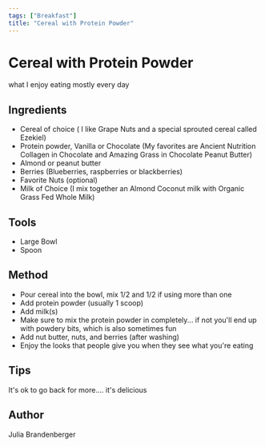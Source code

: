 ```yaml
---
tags: ["Breakfast"]
title: "Cereal with Protein Powder"
---
```


<TagLinks />

# Cereal with Protein Powder

what I enjoy eating mostly every day

## Ingredients

- Cereal of choice ( I like Grape Nuts and a special sprouted cereal called Ezekiel)
- Protein powder, Vanilla or Chocolate (My favorites are Ancient Nutrition Collagen in Chocolate and Amazing Grass in Chocolate Peanut Butter)
- Almond or peanut butter
- Berries (Blueberries, raspberries or blackberries)
- Favorite Nuts (optional)
- Milk of Choice (I mix together an Almond Coconut milk with Organic Grass Fed Whole Milk)

## Tools

- Large Bowl
- Spoon

## Method

- Pour cereal into the bowl, mix 1/2 and 1/2 if using more than one
- Add protein powder (usually 1 scoop)
- Add milk(s)
- Make sure to mix the protein powder in completely... if not you'll end up with powdery bits, which is also sometimes fun
- Add nut butter, nuts, and berries (after washing)
- Enjoy the looks that people give you when they see what you're eating

## Tips

It's ok to go back for more.... it's delicious

## Author

Julia Brandenberger
